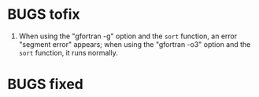 # BUGS tofix
1. When using the "gfortran -g" option and the `sort` function, an error "segment error" appears; when using the "gfortran -o3"  option and the `sort` function, it runs normally.

# BUGS fixed
